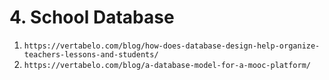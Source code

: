 # 4. School Database

  1. `https://vertabelo.com/blog/how-does-database-design-help-organize-teachers-lessons-and-students/`
  2. `https://vertabelo.com/blog/a-database-model-for-a-mooc-platform/`
